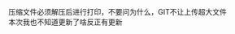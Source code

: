 <!--
 * @Author: Mjf
 * @Date: 2023-06-28 21:41:37
 * @LastEditTime: 2023-06-28 21:43:08
 * @LastEditors: Win_VScode
 * @Description: 
 * @FilePath: \undefinedf:\download\TradRack_Beta-main\STLs\TradRack_Beta-main-mod\MOD\6.3TR电动回卷干燥箱-大C\readme.md
 * 版权声明暂无
-->
压缩文件必须解压后进行打印，不要问为什么，GIT不让上传超大文件  
本次我也不知道更新了啥反正有更新